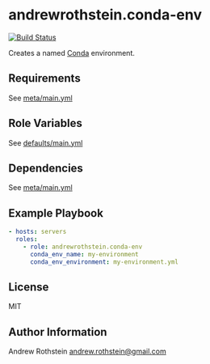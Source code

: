 andrewrothstein.conda-env
=========
[![Build Status](https://travis-ci.org/andrewrothstein/ansible-conda-env.svg?branch=master)](https://travis-ci.org/andrewrothstein/ansible-conda-env)

Creates a named [Conda](http://conda.pydata.org/docs/index.html) environment.

Requirements
------------

See [meta/main.yml](meta/main.yml)

Role Variables
--------------

See [defaults/main.yml](defaults/main.yml)

Dependencies
------------

See [meta/main.yml](meta/main.yml)

Example Playbook
----------------

```yml
- hosts: servers
  roles:
    - role: andrewrothstein.conda-env
	  conda_env_name: my-environment
	  conda_env_environment: my-environment.yml
```

License
-------

MIT

Author Information
------------------

Andrew Rothstein <andrew.rothstein@gmail.com>
